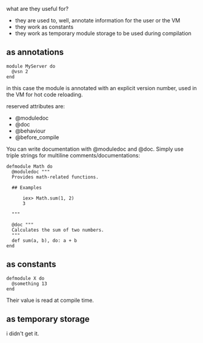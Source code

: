what are they useful for?

- they are used to, well, annotate information for the user or the VM
- they work as constants
- they work as temporary module storage to be used during compilation

## as annotations

```
module MyServer do
  @vsn 2
end
```

in this case the module is annotated with an explicit version number, used in the VM for hot code reloading.

reserved attributes are:

- @moduledoc
- @doc
- @behaviour
- @before_compile

You can write documentation with @moduledoc and @doc. Simply use triple strings for multiline comments/documentations:


```
defmodule Math do
  @moduledoc """
  Provides math-related functions.

  ## Examples

      iex> Math.sum(1, 2)
      3

  """

  @doc """
  Calculates the sum of two numbers.
  """
  def sum(a, b), do: a + b
end
```


## as constants

```
defmodule X do
  @something 13
end
```

Their value is read at compile time.


## as temporary storage

i didn't get it.
